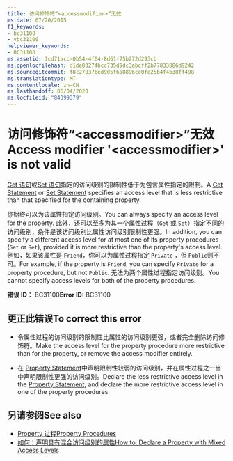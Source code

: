 ```yaml
---
title: 访问修饰符“<accessmodifier>”无效
ms.date: 07/20/2015
f1_keywords:
- bc31100
- vbc31100
helpviewer_keywords:
- BC31100
ms.assetid: 1cd71acc-0b54-4f64-8d61-75b272d293cb
ms.openlocfilehash: d1de83274bcc735d9dc3abcff2b77833886d9242
ms.sourcegitcommit: f8c270376ed905f6a8896ce0fe25b4f4b38ff498
ms.translationtype: MT
ms.contentlocale: zh-CN
ms.lasthandoff: 06/04/2020
ms.locfileid: "84399379"
---
```

# <a name="access-modifier-accessmodifier-is-not-valid"></a><span data-ttu-id="ff1e6-102">访问修饰符“\<accessmodifier>”无效</span><span class="sxs-lookup"><span data-stu-id="ff1e6-102">Access modifier '\<accessmodifier>' is not valid</span></span>
<span data-ttu-id="ff1e6-103">[Get 语句](../language-reference/statements/get-statement.md)或[Set 语句](../language-reference/statements/set-statement.md)指定的访问级别的限制性低于为包含属性指定的限制。</span><span class="sxs-lookup"><span data-stu-id="ff1e6-103">A [Get Statement](../language-reference/statements/get-statement.md) or [Set Statement](../language-reference/statements/set-statement.md) specifies an access level that is less restrictive than that specified for the containing property.</span></span>  
  
 <span data-ttu-id="ff1e6-104">你始终可以为该属性指定访问级别。</span><span class="sxs-lookup"><span data-stu-id="ff1e6-104">You can always specify an access level for the property.</span></span> <span data-ttu-id="ff1e6-105">此外，还可以至多为其一个属性过程（`Get` 或 `Set`）指定不同的访问级别，条件是该访问级别比属性访问级别限制性更强。</span><span class="sxs-lookup"><span data-stu-id="ff1e6-105">In addition, you can specify a different access level for at most one of its property procedures (`Get` or `Set`), provided it is more restrictive than the property's access level.</span></span> <span data-ttu-id="ff1e6-106">例如，如果该属性是 `Friend`，你可以为属性过程指定 `Private` ，但 `Public`则不可。</span><span class="sxs-lookup"><span data-stu-id="ff1e6-106">For example, if the property is `Friend`, you can specify `Private` for a property procedure, but not `Public`.</span></span> <span data-ttu-id="ff1e6-107">无法为两个属性过程指定访问级别。</span><span class="sxs-lookup"><span data-stu-id="ff1e6-107">You cannot specify access levels for both of the property procedures.</span></span>  
  
 <span data-ttu-id="ff1e6-108">**错误 ID：** BC31100</span><span class="sxs-lookup"><span data-stu-id="ff1e6-108">**Error ID:** BC31100</span></span>  
  
## <a name="to-correct-this-error"></a><span data-ttu-id="ff1e6-109">更正此错误</span><span class="sxs-lookup"><span data-stu-id="ff1e6-109">To correct this error</span></span>  
  
- <span data-ttu-id="ff1e6-110">令属性过程的访问级别的限制性比属性的访问级别更强，或者完全删除访问修饰符。</span><span class="sxs-lookup"><span data-stu-id="ff1e6-110">Make the access level for the property procedure more restrictive than for the property, or remove the access modifier entirely.</span></span>  
  
- <span data-ttu-id="ff1e6-111">在 [Property Statement](../language-reference/statements/property-statement.md)中声明限制性较弱的访问级别，并在属性过程之一当中声明限制性更强的访问级别。</span><span class="sxs-lookup"><span data-stu-id="ff1e6-111">Declare the less restrictive access level in the [Property Statement](../language-reference/statements/property-statement.md), and declare the more restrictive access level in one of the property procedures.</span></span>  
  
## <a name="see-also"></a><span data-ttu-id="ff1e6-112">另请参阅</span><span class="sxs-lookup"><span data-stu-id="ff1e6-112">See also</span></span>

- [<span data-ttu-id="ff1e6-113">Property 过程</span><span class="sxs-lookup"><span data-stu-id="ff1e6-113">Property Procedures</span></span>](../programming-guide/language-features/procedures/property-procedures.md)
- [<span data-ttu-id="ff1e6-114">如何：声明具有混合访问级别的属性</span><span class="sxs-lookup"><span data-stu-id="ff1e6-114">How to: Declare a Property with Mixed Access Levels</span></span>](../programming-guide/language-features/procedures/how-to-declare-a-property-with-mixed-access-levels.md)
